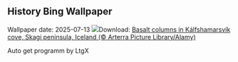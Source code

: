 ## History Bing Wallpaper
Wallpaper date: 2025-07-13
![](https://www.bing.com/th?id=OHR.BasaltColumns_EN-GB5254717473_UHD.jpg&w=1000)Download: [Basalt columns in Kálfshamarsvík cove, Skagi peninsula, Iceland (© Arterra Picture Library/Alamy)](https://www.bing.com/th?id=OHR.BasaltColumns_EN-GB5254717473_UHD.jpg)

Auto get programm by LtgX
